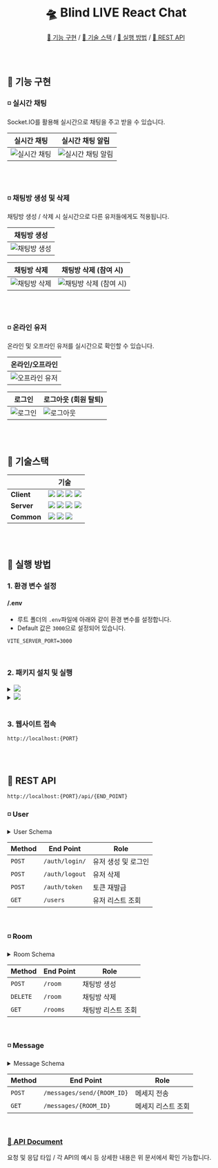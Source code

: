 <!-- prettier-ignore-start -->
<!-- SOMETHING AUTO-GENERATED BY TOOLS - START -->
<div align="center">

# 🛸 Blind LIVE React Chat 

[🔗 기능 구현](#-기능-구현) / [🔗 기술 스택](#-기술스택) / [🔗 실행 방법](#-실행-방법) / [🔗 REST API](#-rest-api)

</div>

<br><br>

## 🔸 기능 구현
### ◽ 실시간 채팅
Socket.IO를 활용해 실시간으로 채팅을 주고 받을 수 있습니다.

| 실시간 채팅 | 실시간 채팅 알림 |
| --- | --- |
| <img src="https://raw.githubusercontent.com/jinwoo1004/react-chat/master/test/%EC%8B%A4%EC%8B%9C%EA%B0%84%EC%B1%84%ED%8C%85%ED%85%8C%EC%8A%A4%ED%8A%B8.gif"  alt="실시간 채팅"> | <img src="https://raw.githubusercontent.com/jinwoo1004/react-chat/master/test/%EC%8B%A4%EC%8B%9C%EA%B0%84%EC%95%8C%EB%A6%BC%ED%85%8C%EC%8A%A4%ED%8A%B8.gif"  alt="실시간 채팅 알림"> |

<br><br>

### ◽ 채팅방 생성 및 삭제

채팅방 생성 / 삭제 시 실시간으로 다른 유저들에게도 적용됩니다.

| 채팅방 생성 |
| --- |
| <img src="https://raw.githubusercontent.com/jinwoo1004/react-chat/master/test/%EC%B1%84%ED%8C%85%EB%B0%A9%EC%83%9D%EC%84%B1%ED%85%8C%EC%8A%A4%ED%8A%B8.gif"  alt="채팅방 생성"> |

| 채팅방 삭제 | 채팅방 삭제 (참여 시) |
| --- | --- |
| <img src="https://raw.githubusercontent.com/jinwoo1004/react-chat/master/test/%EC%B1%84%ED%8C%85%EB%B0%A9%EC%82%AD%EC%A0%9C%ED%85%8C%EC%8A%A4%ED%8A%B8%20(%EB%AF%B8%EC%B0%B8%EC%97%AC%EC%8B%9C).gif"  alt="채팅방 삭제"> | <img src="https://raw.githubusercontent.com/jinwoo1004/react-chat/master/test/%EC%B1%84%ED%8C%85%EB%B0%A9%EC%82%AD%EC%A0%9C%ED%85%8C%EC%8A%A4%ED%8A%B8%20(%EC%B0%B8%EC%97%AC%EC%8B%9C).gif"  alt="채팅방 삭제 (참여 시)"> |

<br><br>

### ◽ 온라인 유저

온라인 및 오프라인 유저를 실시간으로 확인할 수 있습니다.

| 온라인/오프라인 |
| --- |
| <img src="https://raw.githubusercontent.com/jinwoo1004/react-chat/master/test/%EC%98%A8%EB%9D%BC%EC%9D%B8,%EC%98%A4%ED%94%84%EB%9D%BC%EC%9D%B8%ED%85%8C%EC%8A%A4%ED%8A%B8.gif" alt="오프라인 유저"> |

| 로그인 | 로그아웃 (회원 탈퇴) |
| --- | --- |
| <img src="https://raw.githubusercontent.com/jinwoo1004/react-chat/master/test/%EB%A1%9C%EA%B7%B8%EC%9D%B8%ED%85%8C%EC%8A%A4%ED%8A%B8.gif" alt="로그인"> | <img src="https://raw.githubusercontent.com/jinwoo1004/react-chat/master/test/%EB%A1%9C%EA%B7%B8%EC%95%84%EC%9B%83%20(%EA%B3%84%EC%A0%95%ED%83%88%ED%87%B4)%20%ED%85%8C%EC%8A%A4%ED%8A%B8.gif" alt="로그아웃"> |


<br><br>

## 🔸 기술스택

|  | 기술 |
| --- | --- |
| **Client** | <picture><img src="https://img.shields.io/badge/react-61DAFB?style=for-the-badge&logo=react&logoColor=black"></picture> <picture><img src="https://img.shields.io/badge/zustand-F46D01?style=for-the-badge&logo=zustand&logoColor=black"></picture> <picture><img src="https://img.shields.io/badge/vite-646CFF?style=for-the-badge&logo=vite&logoColor=white"></picture> <picture><img src="https://img.shields.io/badge/tailwindcss-06B6D4?style=for-the-badge&logo=tailwindcss&logoColor=white"></picture> |
| **Server** | <picture><img src="https://img.shields.io/badge/node.js-339933?style=for-the-badge&logo=nodedotjs&logoColor=white"></picture> <picture><img src="https://img.shields.io/badge/express-000000?style=for-the-badge&logo=express&logoColor=white"></picture> <picture><img src="https://img.shields.io/badge/postman-FF6C37?style=for-the-badge&logo=postman&logoColor=white"></picture> <picture><img src="https://img.shields.io/badge/jwt-000000?style=for-the-badge&logo=jsonwebtokens&logoColor=white"></picture> |
| **Common** | <picture><img src="https://img.shields.io/badge/javascript-F7DF1E?style=for-the-badge&logo=javascript&logoColor=black"></picture> <picture><img src="https://img.shields.io/badge/socket.io-010101?style=for-the-badge&logo=socketdotio&logoColor=white"></picture> <picture><img src="https://img.shields.io/badge/yarn-2C8EBB?style=for-the-badge&logo=yarn&logoColor=white"></picture> |

<br><br>


## 🔸 실행 방법

### 1. 환경 변수 설정
#### /.env
- 루트 폴더의 `.env`파일에 아래와 같이 환경 변수를 설정합니다.
- Default 값은 `3000`으로 설정되어 있습니다.


```
VITE_SERVER_PORT=3000
```

<br>

### 2. 패키지 설치 및 실행

<details>
<summary>
<picture>
<img src="https://img.shields.io/badge/yarn-2C8EBB?style=for-the-badge&logo=yarn&logoColor=white">
</picture>
</summary>
<div>

```bash
yarn install
```
```bash
yarn start
```
</div>
</details>

<details>
<summary>
<picture>
<img src="https://img.shields.io/badge/npm-CB3837?style=for-the-badge&logo=npm&logoColor=white">
</picture>
</summary>
<div>

```bash
npm install
```
```bash
npm start
```
</div>
</details>

<br>

### 3. 웹사이트 접속

```
http://localhost:{PORT}
```

<br><br>

## 🔸 REST API

```
http://localhost:{PORT}/api/{END_POINT}
```

### ◽ User

<details>
<summary>
User Schema
</summary>
<div>

```scheme
[
  {
    "id": UUID,
    "name": string,
    "gender": [female | male],
    "profile": string,
    "rooms": room UUID array,
    "createdRooms": room UUID array
  },
  ...
]
```

</details> 
</div>


| Method | End Point | Role |
| --- | --- | --- |
| `POST` | `/auth/login/` | 유저 생성 및 로그인 |
| `POST` | `/auth/logout` | 유저 삭제 |
| `POST` | `/auth/token` | 토큰 재발급 |
| `GET` | `/users` | 유저 리스트 조회 |

<br>

### ◽ Room

<details>
<summary>
Room Schema
</summary>
<div>
    
```scheme
{
  room UUID : {
    "id": room UUID,
    "title": string,
    "created_user_id": user UUID,
    "users": user UUID array,
    "created_at": timeStamp,
  },
  ...
}
```

</details> 
</div>    

| Method | End Point | Role |
| --- | --- | --- |
| `POST` | `/room` | 채팅방 생성 |
| `DELETE` | `/room` | 채팅방 삭제 |
| `GET` | `/rooms` | 채팅방 리스트 조회 |

<br>

### ◽ Message

<details>
<summary>
Message Schema
</summary>
<div>
    
```scheme
{
  room UUID : [
    {
      "id": message UUID,
      "room": room UUID,
      "from": user UUID,
      "to": user UUID array,
      "created_at": timeStamp,
      "content": string
    }
  ],
  ...
}
```

</details> 
</div>    

| Method | End Point | Role |
| --- | --- | --- |
| `POST` | `/messages/send/{ROOM_ID}` | 메세지 전송 |
| `GET` | `/messages/{ROOM_ID}` | 메세지 리스트 조회 |

<br>

### [🔗 API Document](https://documenter.getpostman.com/view/46921695/2sB34kEzEk)
요청 및 응답 타입 / 각 API의 예시 등 상세한 내용은 위 문서에서 확인 가능합니다.



<br><br>
